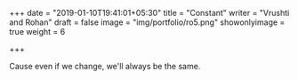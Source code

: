+++
date = "2019-01-10T19:41:01+05:30"
title = "Constant"
writer = "Vrushti and Rohan"
draft = false
image = "img/portfolio/ro5.png"
showonlyimage = true
weight = 6

+++

Cause even if we change, we'll always be the same.




<!--more-->



